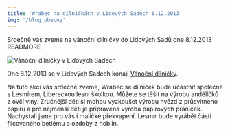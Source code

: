 ```yaml
---
title: 'Wrabec na dílničkách v Lidových Sadech 8.12.2013'
img: '/blog_obecny'
---
```


Srdečně vás zveme na vánoční dílničky do Lidových Sadů dne 8.12.2013
READMORE

![Vánoční dílničky v Lidových Sadech](/images/ls_thumb.jpg)

Dne 8.12.2013 se v Lidových Sadech konají [Vánoční dílničky](http://www.liberec-me-bavi.cz/cs/prakticke-info/liberec-pro-deti/liberec-prijdte-si-vytvorit-darecek-na-vanocni-dilny-v-lidovych-sadech.html).

Na tuto akci vás srdečně zveme, Wrabec se dílniček bude účastnit společně s Lesmírem, Libereckou lesní školkou. Můžete se těšit na výrobu andělíčků z ovčí vlny. Zručnější děti si mohou vyzkoušet výrobu hvězd z průsvitného papíru a pro nejmenší děti je připravena výroba papírových přáníček. Nachystali jsme pro vás i maličké překvapení. Lesmír bude vyrábět části filcovaného betlému a ozdoby z hoblin.